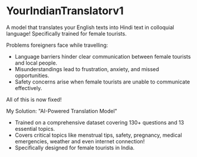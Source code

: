 # YourIndianTranslatorv1
A model that translates your English texts into Hindi text in colloquial language!
Specifically trained for female tourists.

Problems foreigners face while travelling:
- Language barriers hinder clear communication between female tourists and local people.
- Misunderstandings lead to frustration, anxiety, and missed opportunities.
- Safety concerns arise when female tourists are unable to communicate effectively.

All of this is now fixed!

My Solution: "AI-Powered Translation Model"
- Trained on a comprehensive dataset covering 130+ questions and 13 essential topics.
- Covers critical topics like menstrual tips, safety, pregnancy, medical emergencies, weather and even internet connection!
- Specifically designed for female tourists in India.
